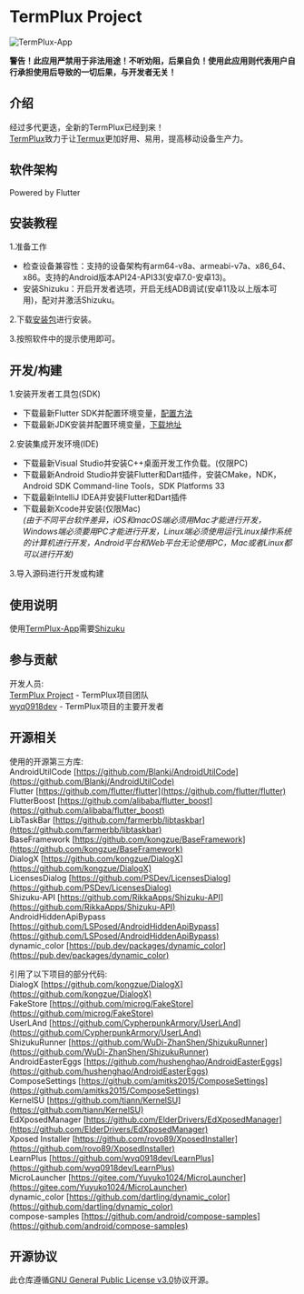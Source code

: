 # TermPlux Project

![TermPlux-App](https://raw.github.com/TermPlux/TermPlux-App/master/cover.jpg "TermPlux-App")

__警告！此应用严禁用于非法用途！不听劝阻，后果自负！使用此应用则代表用户自行承担使用后导致的一切后果，与开发者无关！__
## 介绍
经过多代更迭，全新的TermPlux已经到来！  
[TermPlux](https://github.com/TermPlux/TermPlux-App)致力于让[Termux](https://github.com/termux/termux-app)更加好用、易用，提高移动设备生产力。

## 软件架构
Powered by Flutter  

## 安装教程
1.准备工作  
- 检查设备兼容性：支持的设备架构有arm64-v8a、armeabi-v7a、x86_64、x86。支持的Android版本API24-API33(安卓7.0-安卓13)。  
- 安装Shizuku：开启开发者选项，开启无线ADB调试(安卓11及以上版本可用)，配对并激活Shizuku。  

2.下载[安装包](https://github.com/TermPlux/TermPlux-App/releases)进行安装。  

3.按照软件中的提示使用即可。

## 开发/构建
1.安装开发者工具包(SDK)  
- 下载最新Flutter SDK并配置环境变量，[配置方法](https://flutter.cn/docs/get-started/install)  
- 下载最新JDK安装并配置环境变量，[下载地址](https://www.oracle.com/cn/java/technologies/downloads/)  

2.安装集成开发环境(IDE)  
- 下载最新Visual Studio并安装C++桌面开发工作负载。(仅限PC)  
- 下载最新Android Studio并安装Flutter和Dart插件，安装CMake，NDK，Android SDK Command-line Tools，SDK Platforms 33  
- 下载最新IntelliJ IDEA并安装Flutter和Dart插件  
- 下载最新Xcode并安装(仅限Mac)  
_(由于不同平台软件差异，iOS和macOS端必须用Mac才能进行开发，Windows端必须要用PC才能进行开发，Linux端必须使用运行Linux操作系统的计算机进行开发，Android平台和Web平台无论使用PC，Mac或者Linux都可以进行开发)_  

3.导入源码进行开发或构建

## 使用说明

使用[TermPlux-App](https://github.com/TermPlux/TermPlux-App)需要[Shizuku](https://github.com/RikkaApps/Shizuku)  

## 参与贡献
开发人员:  
[TermPlux Project](https://github.com/TermPlux) - TermPlux项目团队  
[wyq0918dev](https://github.com/wyq0918dev) - TermPlux项目的主要开发者

## 开源相关
使用的开源第三方库:  
AndroidUtilCode [https://github.com/Blankj/AndroidUtilCode](https://github.com/Blankj/AndroidUtilCode)  
Flutter [https://github.com/flutter/flutter](https://github.com/flutter/flutter)  
FlutterBoost [https://github.com/alibaba/flutter_boost](https://github.com/alibaba/flutter_boost)  
LibTaskBar [https://github.com/farmerbb/libtaskbar](https://github.com/farmerbb/libtaskbar)  
BaseFramework [https://github.com/kongzue/BaseFramework](https://github.com/kongzue/BaseFramework)  
DialogX [https://github.com/kongzue/DialogX](https://github.com/kongzue/DialogX)  
LicensesDialog [https://github.com/PSDev/LicensesDialog](https://github.com/PSDev/LicensesDialog)  
Shizuku-API [https://github.com/RikkaApps/Shizuku-API](https://github.com/RikkaApps/Shizuku-API)  
AndroidHiddenApiBypass [https://github.com/LSPosed/AndroidHiddenApiBypass](https://github.com/LSPosed/AndroidHiddenApiBypass)  
dynamic_color [https://pub.dev/packages/dynamic_color](https://pub.dev/packages/dynamic_color)

引用了以下项目的部分代码:  
DialogX [https://github.com/kongzue/DialogX](https://github.com/kongzue/DialogX)  
FakeStore [https://github.com/microg/FakeStore](https://github.com/microg/FakeStore)  
UserLAnd [https://github.com/CypherpunkArmory/UserLAnd](https://github.com/CypherpunkArmory/UserLAnd)  
ShizukuRunner [https://github.com/WuDi-ZhanShen/ShizukuRunner](https://github.com/WuDi-ZhanShen/ShizukuRunner)  
AndroidEasterEggs [https://github.com/hushenghao/AndroidEasterEggs](https://github.com/hushenghao/AndroidEasterEggs)  
ComposeSettings [https://github.com/amitks2015/ComposeSettings](https://github.com/amitks2015/ComposeSettings)  
KernelSU [https://github.com/tiann/KernelSU](https://github.com/tiann/KernelSU)  
EdXposedManager [https://github.com/ElderDrivers/EdXposedManager](https://github.com/ElderDrivers/EdXposedManager)  
Xposed Installer [https://github.com/rovo89/XposedInstaller](https://github.com/rovo89/XposedInstaller)  
LearnPlus [https://github.com/wyq0918dev/LearnPlus](https://github.com/wyq0918dev/LearnPlus)  
MicroLauncher [https://gitee.com/Yuyuko1024/MicroLauncher](https://gitee.com/Yuyuko1024/MicroLauncher)  
dynamic_color [https://github.com/dartling/dynamic_color](https://github.com/dartling/dynamic_color)  
compose-samples [https://github.com/android/compose-samples](https://github.com/android/compose-samples)  

## 开源协议
此仓库遵循[GNU General Public License v3.0](https://github.com/TermPlux/TermPlux-App/blob/master/LICENSE)协议开源。